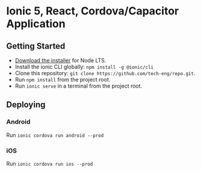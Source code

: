 # Ionic 5, React, Cordova/Capacitor Application

## Getting Started

* [Download the installer](https://nodejs.org/) for Node LTS.
* Install the ionic CLI globally: `npm install -g @ionic/cli`
* Clone this repository: `git clone https://github.com/tech-eng/repo.git`.
* Run `npm install` from the project root.
* Run `ionic serve` in a terminal from the project root.

## Deploying

### Android

Run `ionic cordova run android --prod`

### iOS

Run `ionic cordova run ios --prod`
